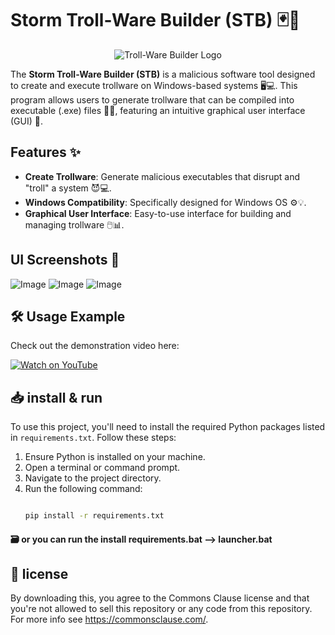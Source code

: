 
# Storm Troll-Ware Builder (STB) 🃏🚨

<p align="center">
  <img src="https://imgur.com/HHlASHV.png" alt="Troll-Ware Builder Logo">
</p>

The **Storm Troll-Ware Builder (STB)** is a malicious software tool designed to create and execute trollware on Windows-based systems 🖥️💻. This program allows users to generate trollware that can be compiled into executable (.exe) files 🔨💥, featuring an intuitive graphical user interface (GUI) 🎨.

## Features ✨
- **Create Trollware**: Generate malicious executables that disrupt and "troll" a system 😈💻.
- **Windows Compatibility**: Specifically designed for Windows OS ⚙️💡.
- **Graphical User Interface**: Easy-to-use interface for building and managing trollware 🖱️📊.

## UI Screenshots 📸
![Image](https://github.com/user-attachments/assets/a48baf58-7ce2-4cdf-8ae6-24b66de40e85)
![Image](https://github.com/user-attachments/assets/03fe5e0a-bacd-4837-945f-9220300e3360)
![Image](https://github.com/user-attachments/assets/e0d8bebb-0c2e-434c-b658-4463d582fc3a)
## 🛠️ Usage Example

Check out the demonstration video here:  

[![Watch on YouTube]()](https://youtu.be/NlJVZS8tU6I)


## 📥 install & run

To use this project, you'll need to install the required Python packages listed in `requirements.txt`. Follow these steps:

1. Ensure Python is installed on your machine.
2. Open a terminal or command prompt.
3. Navigate to the project directory.
4. Run the following command:
   ```bash
   
   pip install -r requirements.txt
   
   ```
   
#### 🗃️ or you can run the install requirements.bat --> launcher.bat

## 💼 license

By downloading this, you agree to the Commons Clause license and that you're not allowed to sell this repository or any code from this repository. For more info see https://commonsclause.com/.
